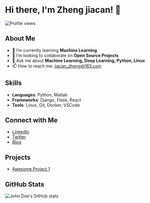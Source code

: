 <!--
## Hi there 👋

**Volcano-X/Volcano-X** is a ✨ _special_ ✨ repository because its `README.md` (this file) appears on your GitHub profile.

Here are some ideas to get you started:

- 🔭 I’m currently working on ...
- 🌱 I’m currently learning ...
- 👯 I’m looking to collaborate on ...
- 🤔 I’m looking for help with ...
- 💬 Ask me about ...
- 📫 How to reach me: ...
- 😄 Pronouns: ...
- ⚡ Fun fact: ...
-->



# Hi there, I'm Zheng jiacan! 👋

![Profile views](https://gpvc.arturio.dev/johndoe)

## About Me
- 🌱 I’m currently learning **Machine Learning**
- 👯 I’m looking to collaborate on **Open Source Projects**
- 💬 Ask me about **Machine Learning, Deep Learning, Python, Linux**
- 📫 How to reach me: [jiacan_zheng@163.com](mailto:jiacan_zheng@163.com)

## Skills
- **Languages**: Python, Matlab
- **Frameworks**: Django, Flask, React
- **Tools**: Linux, Git, Docker, VSCode

## Connect with Me
- [LinkedIn](https://linkedin.com)
- [Twitter](https://twitter.com)
- [Blog](https://baidu.com)

## Projects
- [Awesome Project 1](https://github.com/Volcano-X/BPNet)

## GitHub Stats
![John Doe's GitHub stats](https://github-readme-stats.vercel.app/api?username=johndoe&show_icons=true&theme=radical)
